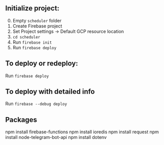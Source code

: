 ## Initialize project:
0. Empty `scheduler` folder
1. Create Firebase project
2. Set Project settings -> Default GCP resource location
3. `cd scheduler`
4. Run `firebase init`
5. Run `firebase deploy`

## To deploy or redeploy:
Run `firebase deploy`

## To deploy with detailed info
Run `firebase --debug deploy`

## Packages
npm install firebase-functions
npm install ioredis
npm install request
npm install node-telegram-bot-api
npm install dotenv